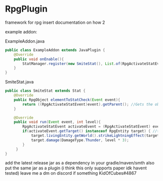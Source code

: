 # RpgPlugin
framework for rpg
insert documentation on how 2


example addon:

ExampleAddon.java
```java
public class ExampleAddon extends JavaPlugin {
    @Override
    public void onEnable(){
        StatManager.register(new SmiteStat(), List.of(RpgActivateStatEvent.class));
    }
}
```

SmiteStat.java
```java
public class SmiteStat extends Stat {
	@Override
	public RpgObject elementToStatCheck(Event event){
		return ((RpgActivateStatEvent)event).getParent(); //Gets the object that has the stat being activated
	}

	@Override
	public void run(Event event, int level){
		RpgActivateStatEvent activateEvent = (RpgActivateStatEvent) event;
		if(activateEvent.getTarget() instanceof RpgEntity target) { //target could be item or entity
			target.livingEntity.getWorld().strikeLightningEffect(target.livingEntity.getLocation());
			target.damage(DamageType.Thunder, level * 3);
		}
	 }
}
```

add the latest release jar as a dependency in your gradle/maven/smth
also put the same jar as a plugin
(i think this only supports paper idk havent tested)
leave me a dm on discord if something KidOfCubes#4867




